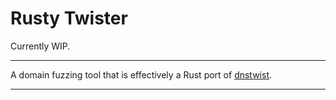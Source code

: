 # Rusty Twister

Currently WIP.

---

A domain fuzzing tool that is effectively a Rust port of [dnstwist](https://github.com/elceef/dnstwist).

---
